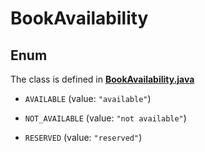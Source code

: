 

# BookAvailability

## Enum

The class is defined in **[BookAvailability.java](../../src/main/java/example/micronaut/model/BookAvailability.java)**


* `AVAILABLE` (value: `"available"`)

* `NOT_AVAILABLE` (value: `"not available"`)

* `RESERVED` (value: `"reserved"`)




